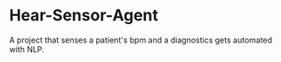 # Hear-Sensor-Agent
A project that senses a patient's bpm and a diagnostics gets automated with NLP.
